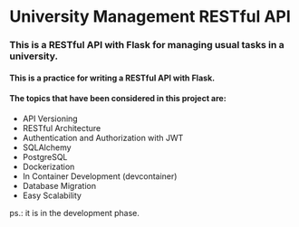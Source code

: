# University Management RESTful API

### This is a RESTful API with Flask for managing usual tasks in a university.

#### This is a practice for writing a RESTful API with Flask.
#### The topics that have been considered in this project are:
- API Versioning
- RESTful Architecture
- Authentication and Authorization with JWT
- SQLAlchemy
- PostgreSQL
- Dockerization
- In Container Development (devcontainer)
- Database Migration
- Easy Scalability

ps.: it is in the development phase.